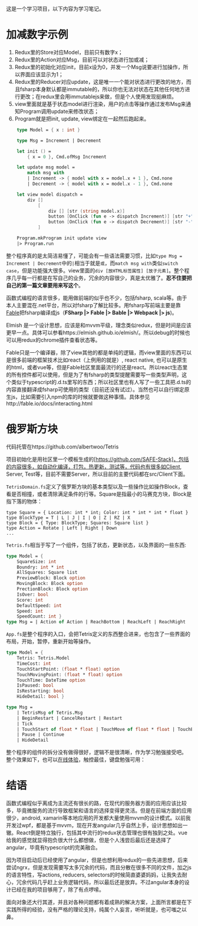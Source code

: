 这是一个学习项目，以下内容为学习笔记。

# 加减数字示例
1. Redux里的Store对应Model，目前只有数字x；
2. Redux里的Action对应Msg，目前可以对状态进行加或减；
3. Redux里的初始化对应init，目前x设为0，并发一个Msg说要进行加操作，所以界面应该显示为1；
4. Redux里的Reducer对应update，这是唯一一个能对状态进行更改的地方，而且fsharp本身默认都是immutable的，所以你也无法对状态在其他任何地方进行更改；在redux里会用immutablejs来做，但是个人使用发现挺麻烦。
5. view里面就是基于状态model进行渲染，用户的点击等操作通过发布Msg来通知Program调用update来修改状态；
6. Program就是把init, update, view绑定在一起然后跑起来。
```fsharp
    type Model = { x : int }

    type Msg = Increment | Decrement

    let init () = 
        { x = 0 }, Cmd.ofMsg Increment

    let update msg model =
        match msg with
        | Increment -> { model with x = model.x + 1 }, Cmd.none
        | Decrement -> { model with x = model.x - 1 }, Cmd.none

    let view model dispatch =
        div []
            [
                div [] [str (string model.x)]
                button [OnClick (fun e -> dispatch Increment)] [str "+" ]
                button [OnClick (fun e -> dispatch Decrement)] [str "-" ]
            ]

    Program.mkProgram init update view 
    |> Program.run
```
整个程序真的是太简洁易懂了，可能会有一些语法需要习惯，比如`type Msg = Increment | Decrement`中的`|`相当于就是`或`，而`match msg with`类似`switch case`，但是功能强大很多。view里面的`div [放HTML标签属性] [放子元素]`。整个程序几乎每一行都是在写自己的业务，冗余的内容很少，真是太优雅了。**忍不住要把自己的第一篇文章要用来写这个**。

函数式编程的语言很多，能用做前端的似乎也不少，包括fsharp, scala等。由于本人主要混在.net平台，所以对fsharp了解比较多。用fsharp写前端主要是靠[Fable](http://fable.io)把fsharp编译成js（**FSharp |> Fable |> Bable |> Webpack |> js**)。

Elmish 是一个设计思想，应该是和mvvm平级，理念类似redux，但是时间是应该更早一点。具体可以参看https://elmish.github.io/elmish/。所以debug的时候也可以用redux的chrome插件查看状态等。

Fable只是一个编译器，除了view其他的都是单纯的逻辑，而view里面的东西可以是很多前端的框架技术比如react（上例用的就是）, react native, 也可以是原生的html，或者vue等，但是Fable社区里面最流行的还是react。所以react生态里的所有控件都可以使用，但是为了有fsharp的类型提醒需要写一些类型声明，这个类似于typescript的.d.ts里写的东西；所以社区里也有人写了一些工具把.d.ts的内容直接翻译成fsharp可使用的类型（目前还没有试过）。当然也可以自行绑定原生js，比如需要引入npm的库的时候就要做这种事情。具体参见http://fable.io/docs/interacting.html

# 俄罗斯方块
代码托管在https://github.com/albertwoo/Tetris

项目初始化是用社区里一个模板生成的[https://github.com/SAFE-Stack]，包括的内容很多，如自动化编译，打包，热更新，测试等，代码也有很多如Client, Server, Test等，目前不需要Server，所以目前的主要代码都在src/Client下面。

`TetrisDomain.fs`定义了俄罗斯方块的基本类型以及一些操作比如操作Block，查看是否相撞，或者清除满足条件的行等。Square是指最小的马赛克方块，Block是指下落的物体：
```fsahrp
type Square = { Location: int * int; Color: int * int * int * float }
type BlockType = T | L | J | I | O | Z | RZ | X
type Block = { Type: BlockType; Squares: Square list }
type Action = Rotate | Left | Right | Down
...
```
`Tetris.fs`相当于写了一个组件，包括了状态，更新状态，以及界面的一些东西:
```fsharp
type Model = {
    SquareSize: int
    Boundry: int * int
    AllSquares: Square list
    PreviewBlock: Block option
    MovingBlock: Block option
    PrectionBlock: Block option
    IsOver: bool
    Score: int
    DefaultSpeed: int
    Speed: int
    SpeedCount: int }
type Msg = | Action of Action | ReachBottom | ReachLeft | ReachRight
```
`App.fs`是整个程序的入口，会把Tetris定义的东西整合进来，也包含了一些界面的布局，开始，暂停，重新开始等操作。
```fsharp
type Model = {
    Tetris: Tetris.Model
    TimeCost: int
    TouchStartPoint: (float * float) option
    TouchMovingPoint: (float * float) option
    TouchTime: DateTime option
    IsPaused: bool
    IsRestarting: bool
    HideDetail: bool }

type Msg =
    | TetrisMsg of Tetris.Msg
    | BeginRestart | CancelRestart | Restart
    | Tick
    | TouchStart of float * float | TouchMove of float * float | TouchEnd of float * float
    | Pause | Continue
    | HideDetail
```
整个程序的组件的拆分没有做得很好，逻辑不是很清晰，作为学习勉强接受吧。
整个效果如下，也可以[在线体验](https://albertwoo.github.io/TetrisHtml/%23root)，触控最佳，键盘勉强可用：


# 结语

函数式编程似乎离成为主流还有很长的路，在现代的服务器方面的应用应该比较多，毕竟微服务的流行导致框架和语言的选择变得更灵活。但是在前端方面的应用很少，android, xamarin等本地应用的开发都大量使用mvvm的设计模式。以前我开发过wpf，都是基于mvvm，现在开发angular几乎自然上手，设计思想如出一辙。React倒是特立独行，包括其中流行的redux状态管理也很有独到之处。vue给我的感觉就显得抱负很大什么都想做，但是个人浅尝后最后还是选择了angular，毕竟有typescript的完美融合。

因为项目启动后已经使用了angular，但是也想利用redux的一些先进思想，后来尝试ngrx，但是发现需要写太多冗余的代码，而且分散在很多不同的文件，加之js的语言特性，写actions, reducers, selectors的时候简直婆婆妈妈，让我失去耐心，冗余代码几乎赶上业务逻辑代码，所以最后还是放弃。不过angular本身的设计已经在我的项目够用了，除了有点啰嗦。

面向对象还大行其道，并且对各种问题都有着成熟的解决方案，上面所言都是在下实践所得的经验，没有严格的理论支持，纯属个人妄言，听听就是，也可嗤之以鼻。
